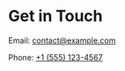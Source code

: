 <!DOCTYPE html>
<html lang="en">
<head>
  <meta charset="UTF-8">
  <title>Contact Us</title>
</head>
<body>
  <h1>Get in Touch</h1>

  <p>
    Email: 
    <a href="mailto:contact@example.com">contact@example.com</a>
  </p>

  <p>
    Phone: 
    <a href="tel:+15551234567">+1 (555) 123-4567</a>
  </p>
</body>
</html>
